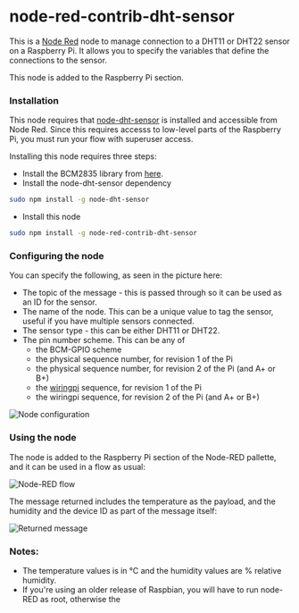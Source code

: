 # node-red-contrib-dht-sensor
This is a [Node Red](http://nodered.org/) node to manage connection to a DHT11 or DHT22 sensor on a Raspberry Pi. It allows you to specify the variables that define the connections to the sensor.

This node is added to the Raspberry Pi section.

### Installation
This node requires that [node-dht-sensor](https://www.npmjs.com/package/node-dht-sensor) is installed and accessible from Node Red. Since this requires accesss to low-level parts of the Raspberry Pi, you must run your flow with superuser access.

Installing this node requires three steps:
* Install the BCM2835 library from [here](http://www.airspayce.com/mikem/bcm2835/ "C library for Broadcom BCM 2835 as used in Raspberry Pi").
* Install the node-dht-sensor dependency
```bash
sudo npm install -g node-dht-sensor
```
* Install this node
```bash
sudo npm install -g node-red-contrib-dht-sensor
```

### Configuring the node
You can specify the following, as seen in the picture here:
* The topic of the message - this is passed through so it can be used as an ID for the sensor.
* The name of the node. This can be a unique value to tag the sensor, useful if you have multiple sensors connected.
* The sensor type - this can be either DHT11 or DHT22.
* The pin number scheme. This can be any of
    * the BCM-GPIO scheme
    * the physical sequence number, for revision 1 of the Pi
    * the physical sequence number, for revision 2 of the Pi (and A+ or B+)
    * the [wiringpi](http://wiringpi.com/) sequence, for revision 1 of the Pi
    * the wiringpi sequence, for revision 2 of the Pi (and A+ or B+)

![Node configuration](https://github.com/bpmurray/node-red-contrib-dht-sensor/blob/master/dhtconfig.jpg?raw=true)

### Using the node
The node is added to the Raspberry Pi section of the Node-RED pallette, and it can be used in a flow as usual:

![Node-RED flow](https://github.com/bpmurray/node-red-contrib-dht-sensor/blob/master/dhtflow.jpg?raw=true)

The message returned includes the temperature as the payload, and the humidity and the device ID as part of the message itself:

![Returned message](https://github.com/bpmurray/node-red-contrib-dht-sensor/blob/master/dhtmsg.jpg?raw=true)

### Notes:
* The temperature values is in &deg;C and the humidity values are % relative humidity.
* If you're using an older release of Raspbian, you will have to run node-RED as root, otherwise the 
